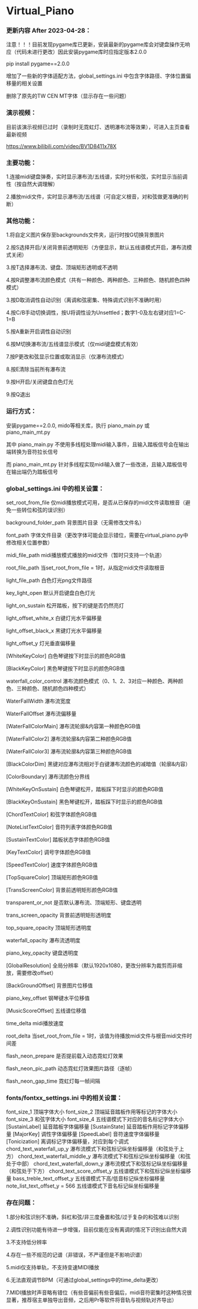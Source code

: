 # Virtual_Piano

### 更新内容 After 2023-04-28：

注意！！！目前发现pygame库已更新，安装最新的pygame库会对键盘操作无响应（代码未进行更改）因此安装pygame库时应指定版本2.0.0

pip install pygame==2.0.0

增加了一些新的字体适配方法，global_settings.ini 中包含字体路径、字体位置偏移量的相关设置

删除了原先的TW CEN MT字体（显示存在一些问题）

### 演示视频：

目前该演示视频已过时（录制时无霓虹灯、透明瀑布流等效果），可进入主页查看最新视频

https://www.bilibili.com/video/BV1D8411x78X

### 主要功能：

1.连接midi键盘弹奏，实时显示瀑布流/五线谱，实时分析和弦，实时显示当前调性（按自然大调理解）

2.播放midi文件，实时显示瀑布流/五线谱（可自定义根音，对和弦做更准确的判断）

### 其他功能：

1.将自定义图片保存至backgrounds文件夹，运行时按G切换背景图片

2.按S选择开启/关闭背景前透明矩形（方便显示，默认五线谱模式开启，瀑布流模式关闭）

3.按T选择瀑布流、键盘、顶端矩形透明或不透明

4.按R调整瀑布流颜色模式（共有一种颜色、两种颜色、三种颜色、随机颜色四种模式）

3.按D取消调性自动识别（离调和弦密集、特殊调式识别不准确时用）

4.按C/B手动切换调性，按U将调性设为Unsettled；数字1-0及左右键对应1=C-1=B

5.按A重新开启调性自动识别

6.按M切换瀑布流/五线谱显示模式（仅midi键盘模式有效）

7.按P更改和弦显示位置或取消显示（仅瀑布流模式）

8.按E清除当前所有瀑布流

9.按H开启/关闭键盘白色灯光

9.按Q退出

### 运行方式：

安装pygame==2.0.0, mido等相关库，执行 piano_main.py 或 piano_main_mt.py

其中 piano_main.py 不使用多线程处理midi输入事件，且输入踏板信号会在输出端转换为音符拉长信号

而 piano_main_mt.py 针对多线程实现midi输入做了一些改进，且输入踏板信号在输出端仍为踏板信号

### global_settings.ini 中的相关设置：

set_root_from_file		仅midi播放模式可用，是否从已保存的midi文件读取根音（避免一些转位和弦的误识别）

background_folder_path	背景图片目录（无需修改文件名）

font_path			字体文件目录（更改字体可能会显示错位，需要在virtual_piano.py中修改相关位置参数）

midi_file_path		midi播放模式播放的midi文件（暂时只支持一个轨道）

root_file_path		当set_root_from_file = 1时，从指定midi文件读取根音

light_file_path		白色灯光png文件路径

key_light_open		默认开启键盘白色灯光

light_on_sustain		松开踏板，按下的键是否仍然亮灯

light_offset_white_x		白键灯光水平偏移量

light_offset_black_x		黑键灯光水平偏移量

light_offset_y		灯光垂直偏移量

[WhiteKeyColor]		白色琴键按下时显示的颜色RGB值

[BlackKeyColor]		黑色琴键按下时显示的颜色RGB值

waterfall_color_control	瀑布流颜色模式（0、1、2、3对应一种颜色、两种颜色、三种颜色、随机颜色四种模式）

WaterFallWidth		瀑布流宽度

WaterFallOffset		瀑布流偏移量

[WaterFallColorMain]	瀑布流轮廓&内容第一种颜色RGB值

[WaterFallColor2]		瀑布流轮廓&内容第二种颜色RGB值

[WaterFallColor3]		瀑布流轮廓&内容第三种颜色RGB值

[BlackColorDim]		黑键对应瀑布流相对于白键瀑布流颜色的减暗值（轮廓&内容）

[ColorBoundary]		瀑布流颜色分界线

[WhiteKeyOnSustain]	白色琴键松开，踏板踩下时显示的颜色RGB值

[BlackKeyOnSustain]		黑色琴键松开，踏板踩下时显示的颜色RGB值

[ChordTextColor]		和弦字体颜色RGB值

[NoteListTextColor]		音符列表字体颜色RGB值

[SustainTextColor]		踏板状态字体颜色RGB值

[KeyTextColor]		调号字体颜色RGB值

[SpeedTextColor]		速度字体颜色RGB值

[TopSquareColor]		顶端矩形颜色RGB值

[TransScreenColor]		背景前透明矩形颜色RGB值

transparent_or_not		是否默认瀑布流、顶端矩形、键盘透明

trans_screen_opacity	背景前透明矩形透明度

top_square_opacity		顶端矩形透明度

waterfall_opacity		瀑布流透明度

piano_key_opacity		键盘透明度

[GlobalResolution]		全局分辨率（默认1920x1080，更改分辨率为裁剪而非缩放，需要修改offset）

[BackGroundOffset]		背景图片位移值

piano_key_offset		钢琴键水平位移值

[MusicScoreOffset]		五线谱位移值

time_delta		midi播放速度

root_delta		当set_root_from_file = 1时，该值为待播放midi文件与根音midi文件时间差

flash_neon_prepare		是否提前载入动态霓虹灯效果

flash_neon_pic_path		动态霓虹灯效果图片路径（逐帧）

flash_neon_gap_time	霓虹灯每一帧间隔

### fonts/fontxx_settings.ini 中的相关设置：

font_size_1		顶端字体大小
font_size_2		顶端延音踏板作用等标记的字体大小
font_size_3		和弦字体大小
font_size_4		五线谱模式下对应的音名标记字体大小
[SustainLabel]	延音踏板字体偏移量
[SustainState]	延音踏板作用标记字体偏移量
[MajorKey]		调性字体偏移量
[SpeedLabel]	音符速度字体偏移量
[Tonicization]	离调标记字体偏移量，对应到每个调式
chord_text_waterfall_up_y		瀑布流模式下和弦标记纵坐标偏移量（和弦处于上方）
chord_text_waterfall_middle_y	瀑布流模式下和弦标记纵坐标偏移量（和弦处于中部）
chord_text_waterfall_down_y		瀑布流模式下和弦标记纵坐标偏移量（和弦处于下方）
chord_text_score_offset_y		五线谱模式下和弦标记纵坐标偏移量
bass_treble_text_offset_y			五线谱模式下高/低音标记纵坐标偏移量
note_list_text_offset_y = 566		五线谱模式下音名标记纵坐标偏移量

### 存在问题：

1.部分和弦识别不准确，斜杠和弦/非三度叠置和弦/过于复杂的和弦难以识别

2.调性识别功能有待进一步增强，目前仅能在没有离调的情况下识别出自然大调

3.不支持低分辨率

4.存在一些不规范的记谱（非错误，不严谨但是不影响识谱）

5.midi仅支持单轨，不支持变速MIDI播放

6.无法直观调节BPM（可通过global_settings中的time_delta更改）

7.MIDI播放时声音略有错位（有些音偏前有些音偏后，midi音符密集时这种情况很显著，推荐宿主单独导出音频，之后用Pr等软件将音轨与视频轨对齐导出）
